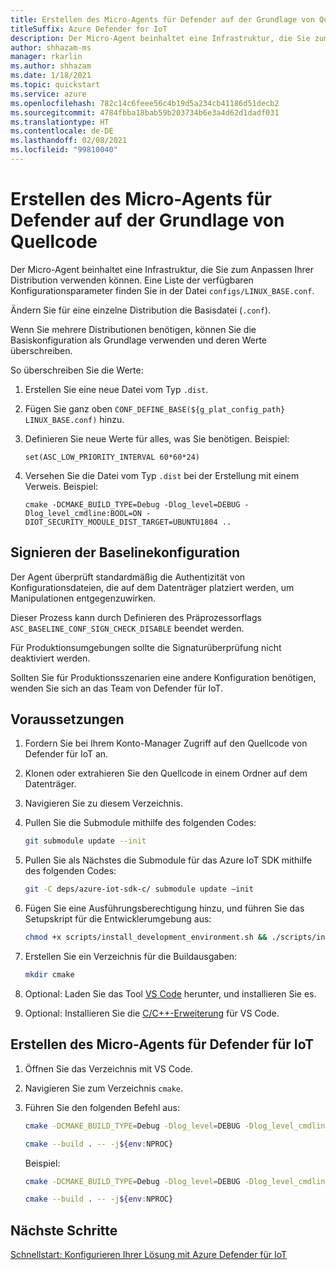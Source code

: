 ```yaml
---
title: Erstellen des Micro-Agents für Defender auf der Grundlage von Quellcode (Vorschau)
titleSuffix: Azure Defender for IoT
description: Der Micro-Agent beinhaltet eine Infrastruktur, die Sie zum Anpassen Ihrer Distribution verwenden können.
author: shhazam-ms
manager: rkarlin
ms.author: shhazam
ms.date: 1/18/2021
ms.topic: quickstart
ms.service: azure
ms.openlocfilehash: 782c14c6feee56c4b19d5a234cb41186d51decb2
ms.sourcegitcommit: 4784fbba18bab59b203734b6e3a4d62d1dadf031
ms.translationtype: HT
ms.contentlocale: de-DE
ms.lasthandoff: 02/08/2021
ms.locfileid: "99810040"
---
```

# <a name="build-the-defender-micro-agent-from-source-code"></a>Erstellen des Micro-Agents für Defender auf der Grundlage von Quellcode

Der Micro-Agent beinhaltet eine Infrastruktur, die Sie zum Anpassen Ihrer Distribution verwenden können. Eine Liste der verfügbaren Konfigurationsparameter finden Sie in der Datei `configs/LINUX_BASE.conf`.

Ändern Sie für eine einzelne Distribution die Basisdatei (`.conf`). 

Wenn Sie mehrere Distributionen benötigen, können Sie die Basiskonfiguration als Grundlage verwenden und deren Werte überschreiben. 

So überschreiben Sie die Werte:

1. Erstellen Sie eine neue Datei vom Typ `.dist`.

1. Fügen Sie ganz oben `CONF_DEFINE_BASE(${g_plat_config_path} LINUX_BASE.conf)` hinzu.
 
1. Definieren Sie neue Werte für alles, was Sie benötigen. Beispiel: 

    `set(ASC_LOW_PRIORITY_INTERVAL 60*60*24)` 

1. Versehen Sie die Datei vom Typ `.dist` bei der Erstellung mit einem Verweis. Beispiel: 

    `cmake -DCMAKE_BUILD_TYPE=Debug -Dlog_level=DEBUG -Dlog_level_cmdline:BOOL=ON -DIOT_SECURITY_MODULE_DIST_TARGET=UBUNTU1804 ..` 

## <a name="baseline-configuration-signing"></a>Signieren der Baselinekonfiguration 

Der Agent überprüft standardmäßig die Authentizität von Konfigurationsdateien, die auf dem Datenträger platziert werden, um Manipulationen entgegenzuwirken.

Dieser Prozess kann durch Definieren des Präprozessorflags `ASC_BASELINE_CONF_SIGN_CHECK_DISABLE` beendet werden.

Für Produktionsumgebungen sollte die Signaturüberprüfung nicht deaktiviert werden. 

Sollten Sie für Produktionsszenarien eine andere Konfiguration benötigen, wenden Sie sich an das Team von Defender für IoT. 

## <a name="prerequisites"></a>Voraussetzungen 

1. Fordern Sie bei Ihrem Konto-Manager Zugriff auf den Quellcode von Defender für IoT an.
 
1. Klonen oder extrahieren Sie den Quellcode in einem Ordner auf dem Datenträger.

1. Navigieren Sie zu diesem Verzeichnis.

1. Pullen Sie die Submodule mithilfe des folgenden Codes:

    ```bash
    git submodule update --init
    ```
    
1. Pullen Sie als Nächstes die Submodule für das Azure IoT SDK mithilfe des folgenden Codes: 

    ```bash
    git -C deps/azure-iot-sdk-c/ submodule update –init
    ```
 

1. Fügen Sie eine Ausführungsberechtigung hinzu, und führen Sie das Setupskript für die Entwicklerumgebung aus:

    ```bash
    chmod +x scripts/install_development_environment.sh && ./scripts/install_development_environment.sh 
    ```

1. Erstellen Sie ein Verzeichnis für die Buildausgaben: 

    ```bash
    mkdir cmake 
    ```

1. Optional: Laden Sie das Tool [VS Code](https://code.visualstudio.com/download ) herunter, und installieren Sie es. 

1. Optional: Installieren Sie die [C/C++-Erweiterung](https://code.visualstudio.com/docs/languages/cpp ) für VS Code.

## <a name="building-the-defender-iot-micro-agent"></a>Erstellen des Micro-Agents für Defender für IoT 

1. Öffnen Sie das Verzeichnis mit VS Code. 

1. Navigieren Sie zum Verzeichnis `cmake`. 

1. Führen Sie den folgenden Befehl aus: 

    ```bash
    cmake -DCMAKE_BUILD_TYPE=Debug -Dlog_level=DEBUG -Dlog_level_cmdline:BOOL=ON -DIOT_SECURITY_MODULE_DIST_TARGET<the appropriate distro configuration file name> .. 
    
    cmake --build . -- -j${env:NPROC}
    ```

    Beispiel: 

    ```bash
    cmake -DCMAKE_BUILD_TYPE=Debug -Dlog_level=DEBUG -Dlog_level_cmdline:BOOL=ON -DIOT_SECURITY_MODULE_DIST_TARGETUBUNTU1804 ..
    
    cmake --build . -- -j${env:NPROC}
    ```

## <a name="next-steps"></a>Nächste Schritte

[Schnellstart: Konfigurieren Ihrer Lösung mit Azure Defender für IoT](quickstart-configure-your-solution.md)
